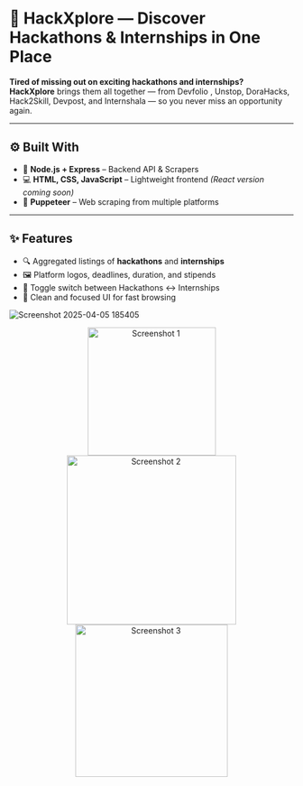 # 🌌 HackXplore — Discover Hackathons & Internships in One Place

**Tired of missing out on exciting hackathons and internships?**  
**HackXplore** brings them all together — from Devfolio , Unstop, DoraHacks, Hack2Skill, Devpost, and Internshala — so you never miss an opportunity again.


---

## ⚙️ Built With

- 🧠 **Node.js + Express** – Backend API & Scrapers  
- 💻 **HTML, CSS, JavaScript** – Lightweight frontend *(React version coming soon)*  
- 🤖 **Puppeteer** – Web scraping from multiple platforms

---

## ✨ Features

- 🔍 Aggregated listings of **hackathons** and **internships**  
- 🖼️ Platform logos, deadlines, duration, and stipends  
- 🔁 Toggle switch between Hackathons ↔ Internships  
- 🎯 Clean and focused UI for fast browsing

![Screenshot 2025-04-05 185405](https://github.com/user-attachments/assets/6f7c776c-d250-4414-a100-dbb3670e47e5)

<p align="center">
  <img src="https://github.com/user-attachments/assets/2825dd90-8aff-42ea-9107-255c64a26daf" alt="Screenshot 1" width="227"/>
  <img src="https://github.com/user-attachments/assets/d754484f-5c13-4e28-b410-9db8594e945e" alt="Screenshot 2" width="300"/>
  <img src="https://github.com/user-attachments/assets/261f0c9d-53ae-4312-93ef-8dfb7764a5d3" alt="Screenshot 3" width="270"/>
</p>





